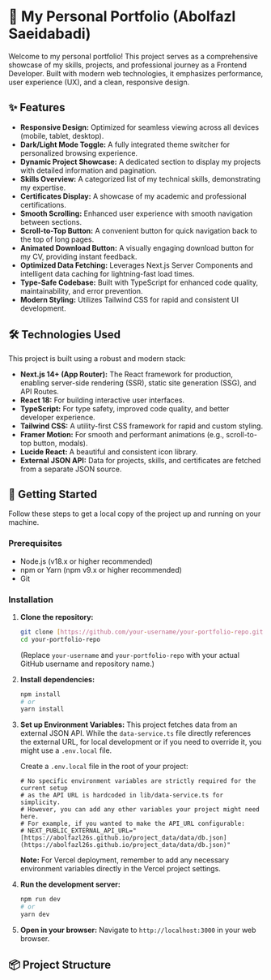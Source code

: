# 🚀 My Personal Portfolio (Abolfazl Saeidabadi)

Welcome to my personal portfolio! This project serves as a comprehensive showcase of my skills, projects, and professional journey as a Frontend Developer. Built with modern web technologies, it emphasizes performance, user experience (UX), and a clean, responsive design.

## ✨ Features

- **Responsive Design:** Optimized for seamless viewing across all devices (mobile, tablet, desktop).
- **Dark/Light Mode Toggle:** A fully integrated theme switcher for personalized browsing experience.
- **Dynamic Project Showcase:** A dedicated section to display my projects with detailed information and pagination.
- **Skills Overview:** A categorized list of my technical skills, demonstrating my expertise.
- **Certificates Display:** A showcase of my academic and professional certifications.
- **Smooth Scrolling:** Enhanced user experience with smooth navigation between sections.
- **Scroll-to-Top Button:** A convenient button for quick navigation back to the top of long pages.
- **Animated Download Button:** A visually engaging download button for my CV, providing instant feedback.
- **Optimized Data Fetching:** Leverages Next.js Server Components and intelligent data caching for lightning-fast load times.
- **Type-Safe Codebase:** Built with TypeScript for enhanced code quality, maintainability, and error prevention.
- **Modern Styling:** Utilizes Tailwind CSS for rapid and consistent UI development.

## 🛠️ Technologies Used

This project is built using a robust and modern stack:

- **Next.js 14+ (App Router):** The React framework for production, enabling server-side rendering (SSR), static site generation (SSG), and API Routes.
- **React 18:** For building interactive user interfaces.
- **TypeScript:** For type safety, improved code quality, and better developer experience.
- **Tailwind CSS:** A utility-first CSS framework for rapid and custom styling.
- **Framer Motion:** For smooth and performant animations (e.g., scroll-to-top button, modals).
- **Lucide React:** A beautiful and consistent icon library.
- **External JSON API:** Data for projects, skills, and certificates are fetched from a separate JSON source.

## 🚀 Getting Started

Follow these steps to get a local copy of the project up and running on your machine.

### Prerequisites

- Node.js (v18.x or higher recommended)
- npm or Yarn (npm v9.x or higher recommended)
- Git

### Installation

1.  **Clone the repository:**

    ```bash
    git clone [https://github.com/your-username/your-portfolio-repo.git](https://github.com/your-username/your-portfolio-repo.git)
    cd your-portfolio-repo
    ```

    (Replace `your-username` and `your-portfolio-repo` with your actual GitHub username and repository name.)

2.  **Install dependencies:**

    ```bash
    npm install
    # or
    yarn install
    ```

3.  **Set up Environment Variables:**
    This project fetches data from an external JSON API. While the `data-service.ts` file directly references the external URL, for local development or if you need to override it, you might use a `.env.local` file.

    Create a `.env.local` file in the root of your project:

    ```
    # No specific environment variables are strictly required for the current setup
    # as the API URL is hardcoded in lib/data-service.ts for simplicity.
    # However, you can add any other variables your project might need here.
    # For example, if you wanted to make the API_URL configurable:
    # NEXT_PUBLIC_EXTERNAL_API_URL="[https://abolfazl26s.github.io/project_data/data/db.json](https://abolfazl26s.github.io/project_data/data/db.json)"
    ```

    **Note:** For Vercel deployment, remember to add any necessary environment variables directly in the Vercel project settings.

4.  **Run the development server:**

    ```bash
    npm run dev
    # or
    yarn dev
    ```

5.  **Open in your browser:**
    Navigate to `http://localhost:3000` in your web browser.

## 📦 Project Structure
